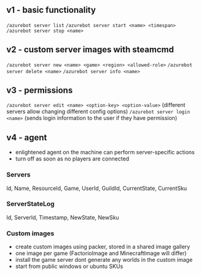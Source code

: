 ## v1 - basic functionality
`/azurebot server list`
`/azurebot server start <name> <timespan>`
`/azurebot server stop <name>`

## v2 - custom server images with steamcmd
`/azurebot server new <name> <game> <region> <allowed-role>`
`/azurebot server delete <name>`
`/azurebot server info <name>`

## v3 - permissions
`/azurebot server edit <name> <option-key> <option-value>` (different servers allow changing different config options)
`/azurebot server login <name>` (sends login information to the user if they have permission)

## v4 - agent
- enlightened agent on the machine can perform server-specific actions
- turn off as soon as no players are connected




### Servers
Id, Name, ResourceId, Game, UserId, GuildId, CurrentState, CurrentSku

### ServerStateLog
Id, ServerId, Timestamp, NewState, NewSku



### Custom images
- create custom images using packer, stored in a shared image gallery
- one image per game (FactorioImage and MinecraftImage will differ)
- install the game server dont generate any worlds in the custom image
- start from public windows or ubuntu SKUs